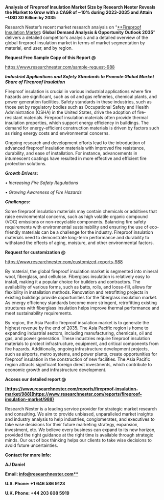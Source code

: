 ﻿**Analysis of Fireproof Insulation Market Size by Research Nester Reveals the Market to Grow with a CAGR of ~10% during 2023-2035 and Attain ~USD 30 Billion by 2035**

Research Nester’s recent market research analysis on “[**Fireproof Insulation Market](https://www.researchnester.com/reports/fireproof-insulation-market/988)**: Global Demand Analysis & Opportunity Outlook 2035**” delivers a detailed competitor’s analysis and a detailed overview of the global fireproof insulation market in terms of market segmentation by material, end user, and by region.

**Request Free Sample Copy of this Report @**

<https://www.researchnester.com/sample-request-988> 

***Industrial Applications and Safety Standards to Promote Global Market Share of Fireproof Insulation***

Fireproof insulation is crucial in various industrial applications where fire hazards are significant, such as oil and gas refineries, chemical plants, and power generation facilities. Safety standards in these industries, such as those set by regulatory bodies such as Occupational Safety and Health Administration (OSHA) in the United States, drive the adoption of fire-resistant materials. Fireproof insulation materials often provide thermal insulation properties, which support energy efficiency in buildings. The demand for energy-efficient construction materials is driven by factors such as rising energy costs and environmental concerns.

Ongoing research and development efforts lead to the introduction of advanced fireproof insulation materials with improved fire resistance, durability, and ease of installation. For instance, advancements in intumescent coatings have resulted in more effective and efficient fire protection solutions.

***Growth Drivers:***

*•	Increasing Fire Safety Regulations*

*•	Growing Awareness of Fire Hazards*

***Challenges:***

Some fireproof insulation materials may contain chemicals or additives that raise environmental concerns, such as high volatile organic compound (VOC) emissions or non-recyclable components. Balancing fire safety requirements with environmental sustainability and ensuring the use of eco-friendly materials can be a challenge for the industry. Fireproof insulation materials need to demonstrate long-term performance and durability to withstand the effects of aging, moisture, and other environmental factors.

**Request for customization @**

<https://www.researchnester.com/customized-reports-988> 

By material, the global fireproof insulation market is segmented into mineral wool, fiberglass, and cellulose. Fiberglass insulation is relatively easy to install, making it a popular choice for builders and contractors. The availability of various forms, such as batts, rolls, and loose-fill, allows for flexibility in installation methods. Renovation and retrofitting projects in existing buildings provide opportunities for the fiberglass insulation market. As energy efficiency standards become more stringent, retrofitting existing structures with fiberglass insulation helps improve thermal performance and meet sustainability requirements.

By region, the Asia Pacific fireproof insulation market is to generate the highest revenue by the end of 2035. The Asia Pacific region is home to expanding industrial sectors, including manufacturing, chemicals, oil and gas, and power generation. These industries require fireproof insulation materials to protect infrastructure, equipment, and critical components from fire hazards. Additionally, ongoing infrastructure development projects, such as airports, metro systems, and power plants, create opportunities for fireproof insulation in the construction of new facilities. The Asia Pacific region attracts significant foreign direct investments, which contribute to economic growth and infrastructure development. 

**Access our detailed report @**

[**https://www.researchnester.com/reports/fireproof-insulation-market/988](https://www.researchnester.com/reports/fireproof-insulation-market/988)** 

Research Nester is a leading service provider for strategic market research and consulting. We aim to provide unbiased, unparalleled market insights and industry analysis to help industries, conglomerates, and executives to take wise decisions for their future marketing strategy, expansion, investment, etc. We believe every business can expand to its new horizon, provided the right guidance at the right time is available through strategic minds. Our out of box thinking helps our clients to take wise decisions to avoid future uncertainties.

**Contact for more Info:**

**AJ Daniel**

**Email: [info@researchnester.com**](mailto:info@researchnester.com)**

**U.S. Phone: +1 646 586 9123** 

**U.K. Phone: +44 203 608 5919**

